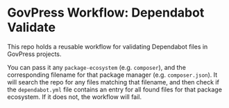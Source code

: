 # GovPress Workflow: Dependabot Validate

This repo holds a reusable workflow for validating Dependabot files in GovPress projects.

You can pass it any `package-ecosystem` (e.g. `composer`), and the corresponding filename for that package manager (e.g. `composer.json`). It will search the repo for any files matching that filename, and then check if the `dependabot.yml` file contains an entry for all found files for that package ecosystem. If it does not, the workflow will fail.
